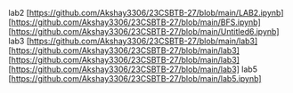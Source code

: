 lab2
[https://github.com/Akshay3306/23CSBTB-27/blob/main/LAB2.ipynb]
[https://github.com/Akshay3306/23CSBTB-27/blob/main/BFS.ipynb]
[https://github.com/Akshay3306/23CSBTB-27/blob/main/Untitled6.ipynb]
lab3
[https://github.com/Akshay3306/23CSBTB-27/blob/main/lab3]
[https://github.com/Akshay3306/23CSBTB-27/blob/main/lab3]
[https://github.com/Akshay3306/23CSBTB-27/blob/main/lab3]
[https://github.com/Akshay3306/23CSBTB-27/blob/main/lab3]
lab5
[https://github.com/Akshay3306/23CSBTB-27/blob/main/lab5.ipynb]
